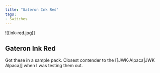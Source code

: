 ```yaml
---
title: "Gateron Ink Red"
tags:
- Switches
---
```


![[ink-red.jpg]]

## Gateron Ink Red

Got these in a sample pack. Closest contender to the [[JWK-Alpaca|JWK Alpaca]] when I was testing them out.
